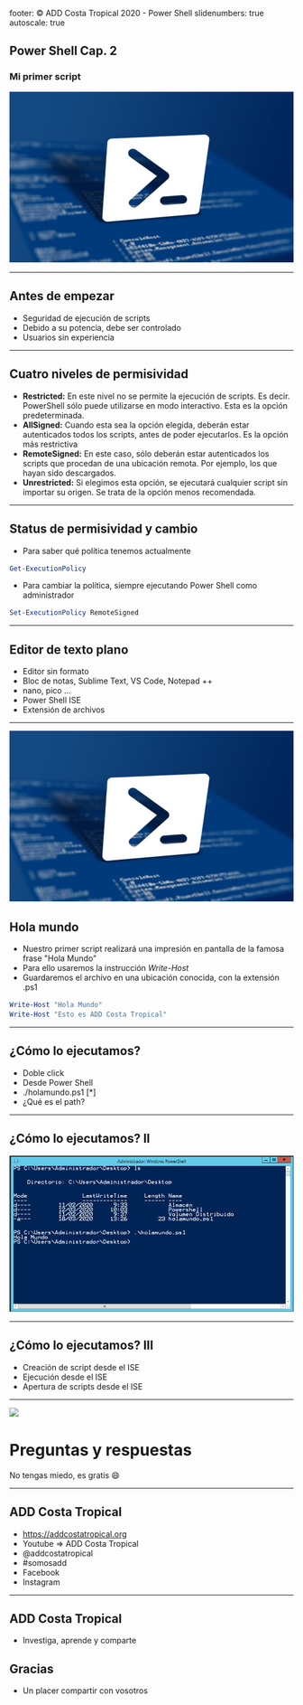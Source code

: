 footer: © ADD Costa Tropical 2020 - Power Shell
slidenumbers: true
autoscale: true
<!-- slide-transition: true -->

## Power Shell Cap. 2

### Mi primer script

![](WindowsPowerShell.jpg)

---

## Antes de empezar

- Seguridad de ejecución de scripts
- Debido a su potencia, debe ser controlado
- Usuarios sin experiencia

---

## Cuatro niveles de permisividad

- **Restricted:** En este nivel no se permite la ejecución de scripts. Es decir. PowerShell sólo puede utilizarse en modo interactivo. Esta es la opción predeterminada.
- **AllSigned:** Cuando esta sea la opción elegida, deberán estar autenticados todos los scripts, antes de poder ejecutarlos. Es la opción más restrictiva
- **RemoteSigned:** En este caso, sólo deberán estar autenticados los scripts que procedan de una ubicación remota. Por ejemplo, los que hayan sido descargados.
- **Unrestricted:** Si elegimos esta opción, se ejecutará cualquier script sin importar su origen. Se trata de la opción menos recomendada.

---

## Status de permisividad y cambio

- Para saber qué política tenemos actualmente

```powershell
Get-ExecutionPolicy
```

- Para cambiar la política, siempre ejecutando Power Shell como administrador


```powershell
Set-ExecutionPolicy RemoteSigned
```

---

## Editor de texto plano

- Editor sin formato
- Bloc de notas, Sublime Text, VS Code, Notepad ++
- nano, pico ...
- Power Shell ISE
- Extensión de archivos

---

![right](WindowsPowerShell.jpg)

## Hola mundo

- Nuestro primer script realizará una impresión en pantalla de la famosa frase "Hola Mundo"
- Para ello usaremos la instrucción *Write-Host*
- Guardaremos el archivo en una ubicación conocida, con la extensión .ps1

```powershell
Write-Host "Hola Mundo"
Write-Host "Esto es ADD Costa Tropical"
```

---

## ¿Cómo lo ejecutamos?

- Doble click
- Desde Power Shell
- ./holamundo.ps1 [*]
- ¿Qué es el path?

---

## ¿Cómo lo ejecutamos? II

![inline](holamundo_exec.png)

---

## ¿Cómo lo ejecutamos? III

- Creación de script desde el ISE
- Ejecución desde el ISE
- Apertura de scripts desde el ISE

---

![](https://media.giphy.com/media/26BRzQS5HXcEWM7du/giphy.gif)
# Preguntas y respuestas
No tengas miedo, es gratis :smile:

---

## ADD Costa Tropical

- https://addcostatropical.org
- Youtube => ADD Costa Tropical
- @addcostatropical
- #somosadd
- Facebook
- Instagram

---

## ADD Costa Tropical
- Investiga, aprende y comparte

## Gracias
- Un placer compartir con vosotros
